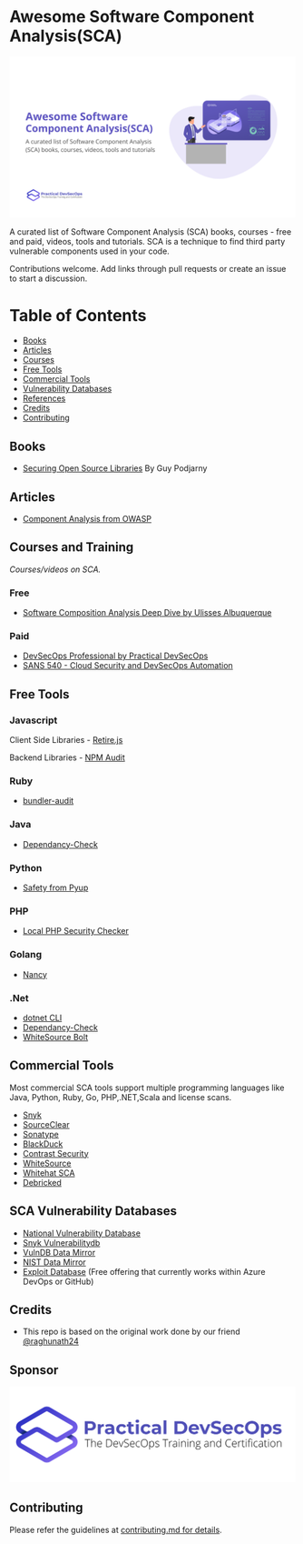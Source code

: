 # Awesome Software Component Analysis(SCA)

![Awesome SCA Image](images/awesome-sca.png)

A curated list of Software Component Analysis (SCA) books, courses - free and paid, videos, tools and tutorials. SCA is a technique to find third party vulnerable components used in your  code.


Contributions welcome. Add links through pull requests or create an issue to start a discussion.

# Table of Contents
- [Books](#books)
- [Articles](#articles)
- [Courses](#courses)
- [Free Tools](#free-tools)
- [Commercial Tools](#commercial-tools)
- [Vulnerability Databases](##vulnerability-databases)
- [References](#References)
- [Credits](#credits)
- [Contributing](#contributing)


## Books
* [Securing Open Source Libraries](https://www.safaribooksonline.com/library/view/securing-open-source/9781491996980/) By Guy Podjarny


## Articles
* [Component Analysis from OWASP](https://owasp.org/www-community/Component_Analysis)


## Courses and Training

*Courses/videos on SCA.*

### Free

- [Software Composition Analysis Deep Dive by Ulisses Albuquerque](https://www.youtube.com/watch?v=F2FfaSX_55A)


### Paid

- [DevSecOps Professional by Practical DevSecOps](https://www.practical-devsecops.com/certified-devsecops-professional/)
- [SANS 540 - Cloud Security and DevSecOps Automation](https://www.sans.org/cyber-security-courses/cloud-security-devsecops-automation/)


## Free Tools

### Javascript

Client Side Libraries - [Retire.js](https://github.com/RetireJS/retire.js)

Backend Libraries - [NPM Audit](https://docs.npmjs.com/cli/v7/commands/npm-audit)

### Ruby
* [bundler-audit](https://github.com/rubysec/bundler-audit)

### Java
* [Dependancy-Check](https://github.com/jeremylong/DependencyCheck)

### Python
* [Safety from Pyup](https://github.com/pyupio/safety)

### PHP
* [Local PHP Security Checker](https://github.com/fabpot/local-php-security-checker)

### Golang
* [Nancy](https://github.com/sonatype-nexus-community/nancy)

### .Net

* [dotnet CLI](https://devblogs.microsoft.com/nuget/how-to-scan-nuget-packages-for-security-vulnerabilities/#dotnet-cli)
* [Dependancy-Check](https://github.com/jeremylong/DependencyCheck)
* [WhiteSource Bolt](https://www.whitesourcesoftware.com/free-developer-tools/bolt/)


## Commercial Tools

Most commercial SCA tools support multiple programming languages like Java, Python, Ruby, Go, PHP,.NET,Scala and license scans.

* [Snyk](https://snyk.io/)
* [SourceClear](https://www.sourceclear.com/)
* [Sonatype](https://www.sonatype.com/)
* [BlackDuck](https://www.blackducksoftware.com/solutions/application-security)
* [Contrast Security](https://www.contrastsecurity.com/interactive-application-security-testing-iast)
* [WhiteSource](https://www.whitesourcesoftware.com/whitesource-languages/)
* [Whitehat SCA](https://www.whitehatsec.com/products/static-application-security-testing/software-composition-analysis/)
* [Debricked](https://debricked.com/)


## SCA Vulnerability Databases

* [National Vulnerability Database](https://nvd.nist.gov/)
* [Snyk Vulnerabilitydb](https://github.com/snyk/vulnerabilitydb)
* [VulnDB Data Mirror](https://github.com/stevespringett/vulndb-data-mirror)
* [NIST Data Mirror](https://github.com/stevespringett/nist-data-mirror)
* [Exploit Database](https://www.exploit-db.com/webapps/) (Free offering that currently works within Azure DevOps or GitHub)


## Credits

* This repo is based on the original work done by our friend [@raghunath24](https://github.com/raghunath24)


## Sponsor

![Practical DevSecOps](images/practical-devsecops-logo.png)

## Contributing

Please refer the guidelines at [contributing.md for details](Contributing.md).